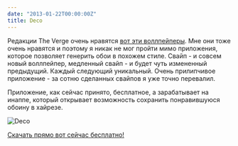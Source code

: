 ```yaml
---
date: "2013-01-22T00:00:00Z"
title: Deco
---
```


Редакции The Verge очень нравятся [вот эти воллпейперы](http://simoncpage.co.uk/blog/2012/03/ipad-hd-retina-wallpaper/). Мне они тоже очень нравятся и поэтому я никак не мог пройти мимо приложения, которое позволяет генерить обои в похожем стиле. Свайп - и совсем новый воллпейпер, медленный свайп - и будет чуть измененный предыдущий. Каждый следующий уникальный. Очень прилипчивое приложение - за сотню сделанных свайпов я уже точно перевалил.

Приложение, как сейчас принято, бесплатное, а зарабатывает на инаппе, который открывает возможность сохранить понравившуюся обоину в хайрезе.

![Deco](/img/posts/deco.jpg)

[Скачать прямо вот сейчас бесплатно!](https://itunes.apple.com/us/app/deko-beautiful-unique-wallpapers/id582647344?ls=1&mt=8)
